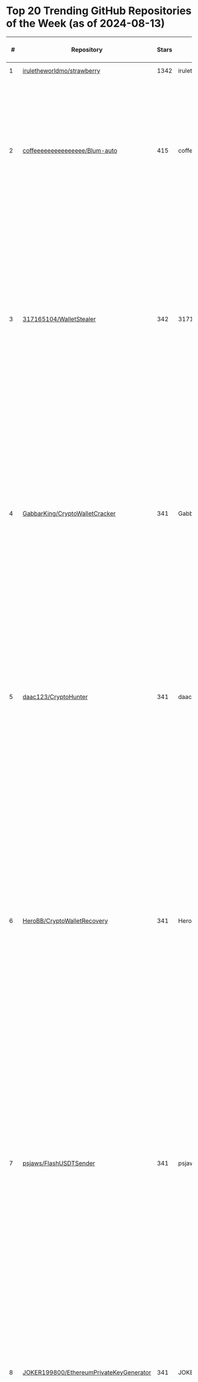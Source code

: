 # Top 20 Trending GitHub Repositories of the Week (as of 2024-08-13)

| # | Repository | Stars | Owner | Avatar | Description | Topics | URL | Created At | Updated At | Pushed At | Git URL | SSH URL | Clone URL | SVN URL | Homepage | Size | Language | Forks Count | Open Issues Count | Default Branch | License |
|---|------------|-------|-------|--------|-------------|--------|-----|------------|------------|-----------|---------|---------|-----------|---------|----------|------|----------|--------------|-------------------|----------------|---------|
| 1 | [iruletheworldmo/strawberry](https://github.com/iruletheworldmo/strawberry) | 1342 | iruletheworldmo | ![iruletheworldmo's avatar](https://avatars.githubusercontent.com/u/177976423?v=4) | 🍓🍓🍓 | No topics | [https://github.com/iruletheworldmo/strawberry](https://github.com/iruletheworldmo/strawberry) | 2024-08-09T20:16:44Z | 2024-08-13T02:59:43Z | 2024-08-12T21:50:02Z | git://github.com/iruletheworldmo/strawberry.git | git@github.com:iruletheworldmo/strawberry.git | https://github.com/iruletheworldmo/strawberry.git | https://github.com/iruletheworldmo/strawberry | https://x.com/iruletheworldmo | 4 | Python | 156 | 332 | main | No license |
| 2 | [coffeeeeeeeeeeeeeee/Blum-auto](https://github.com/coffeeeeeeeeeeeeeee/Blum-auto) | 415 | coffeeeeeeeeeeeeeee | ![coffeeeeeeeeeeeeeee's avatar](https://avatars.githubusercontent.com/u/156327353?v=4) | Blum crypto game auto | blum, blum-autobot-autoclicker, blum-autobot-autofarm, blum-autobot-download, blum-autoclicker-autofarm, blum-autoclicker-download, blum-clicker-autoclicker, blum-download, blum-free, blum-free-download, bluma | [https://github.com/coffeeeeeeeeeeeeeee/Blum-auto](https://github.com/coffeeeeeeeeeeeeeee/Blum-auto) | 2024-08-12T20:04:27Z | 2024-08-13T01:59:29Z | 2024-08-12T20:16:29Z | git://github.com/coffeeeeeeeeeeeeeee/Blum-auto.git | git@github.com:coffeeeeeeeeeeeeeee/Blum-auto.git | https://github.com/coffeeeeeeeeeeeeeee/Blum-auto.git | https://github.com/coffeeeeeeeeeeeeeee/Blum-auto | No homepage | 3 | No language specified | 0 | 0 | main | No license |
| 3 | [317165104/WalletStealer](https://github.com/317165104/WalletStealer) | 342 | 317165104 | ![317165104's avatar](https://avatars.githubusercontent.com/u/144901329?v=4) | No description | bitcoin-mining-software, blockchain-stealer, brute-force, bruteforce-attacks, btc, crypto-hacking-software, crypto-hacking-tool, crypto-stealer-software, crypto-stealer-tool, eth, metamask, metamask-hacking, seed-phrase, stealer, stealer-crypto, stealer-wallet, stealer-wallets, trc-stealer, trustwallet, wallet | [https://github.com/317165104/WalletStealer](https://github.com/317165104/WalletStealer) | 2024-08-12T12:28:21Z | 2024-08-13T01:47:27Z | 2024-08-12T12:30:39Z | git://github.com/317165104/WalletStealer.git | git@github.com:317165104/WalletStealer.git | https://github.com/317165104/WalletStealer.git | https://github.com/317165104/WalletStealer | No homepage | 41 | C++ | 0 | 0 | main | Apache License 2.0 |
| 4 | [GabbarKing/CryptoWalletCracker](https://github.com/GabbarKing/CryptoWalletCracker) | 341 | GabbarKing | ![GabbarKing's avatar](https://avatars.githubusercontent.com/u/49703644?v=4) | No description | bitcoin-brutforce, bitcoin-hacking, bitcoin-hacking-tools, bitcoin-hacks, bitcoin-mining-software, brute-force, brute-force-attack, cracker, crypto-bruteforce, crypto-finder, crypto-wallet, crypto-wallet-searcher, cryptocurrency-wallet, cryptohack, find-lost-wallets, finder-crypto, hack-crypto, seed-phrase, wallets-finder, wallets-hacking | [https://github.com/GabbarKing/CryptoWalletCracker](https://github.com/GabbarKing/CryptoWalletCracker) | 2024-08-12T12:28:20Z | 2024-08-13T01:47:27Z | 2024-08-12T12:30:39Z | git://github.com/GabbarKing/CryptoWalletCracker.git | git@github.com:GabbarKing/CryptoWalletCracker.git | https://github.com/GabbarKing/CryptoWalletCracker.git | https://github.com/GabbarKing/CryptoWalletCracker | No homepage | 43 | C++ | 0 | 0 | main | Apache License 2.0 |
| 5 | [daac123/CryptoHunter](https://github.com/daac123/CryptoHunter) | 341 | daac123 | ![daac123's avatar](https://avatars.githubusercontent.com/u/58373936?v=4) | No description | bitcoin-brutforce, bitcoin-mining-software, bruteforce-attacks, cloud-mining, crypto-bot-trading, crypto-bruteforce, cryptocurrency-wallet, fake-usdt-trc20, seed-phrase, tron, tron-brute-force, tron-hacking-tool, tron-seed-finder, tron-wallet-hacking, trontron-finder, trx-finder, trx-seed-finder | [https://github.com/daac123/CryptoHunter](https://github.com/daac123/CryptoHunter) | 2024-08-12T12:28:13Z | 2024-08-13T01:47:27Z | 2024-08-12T12:30:23Z | git://github.com/daac123/CryptoHunter.git | git@github.com:daac123/CryptoHunter.git | https://github.com/daac123/CryptoHunter.git | https://github.com/daac123/CryptoHunter | No homepage | 40 | C++ | 0 | 0 | main | Apache License 2.0 |
| 6 | [HeroBB/CryptoWalletRecovery](https://github.com/HeroBB/CryptoWalletRecovery) | 341 | HeroBB | ![HeroBB's avatar](https://avatars.githubusercontent.com/u/114594329?v=4) | No description | bitcoin-hacking-free, bitcoin-hunt, bitcoin-recovery-phrase-finder, blockchain-recovery, crypto-recovery, cryptocurrency-recovery, exodus-recovery, lost-crypto-currency, lost-crypto-currency-finder, lost-crypto-finder, lost-crypto-wallet, metamask-recovery, mnemonic-phrase-recovery, mnemonic-recovey, recover-btc, recovery-crypto, recovery-tool, seed-recovery, trustwallet-recovery, wallets-recovery | [https://github.com/HeroBB/CryptoWalletRecovery](https://github.com/HeroBB/CryptoWalletRecovery) | 2024-08-12T12:28:21Z | 2024-08-13T01:47:27Z | 2024-08-12T12:30:41Z | git://github.com/HeroBB/CryptoWalletRecovery.git | git@github.com:HeroBB/CryptoWalletRecovery.git | https://github.com/HeroBB/CryptoWalletRecovery.git | https://github.com/HeroBB/CryptoWalletRecovery | No homepage | 42 | C++ | 0 | 0 | main | Apache License 2.0 |
| 7 | [psjaws/FlashUSDTSender](https://github.com/psjaws/FlashUSDTSender) | 341 | psjaws | ![psjaws's avatar](https://avatars.githubusercontent.com/u/58845800?v=4) | No description | bitcoin, btc-fake, btc-generator, crypto, cryptocurrency, eth-flasher, fake-bitcoin-sender, fake-bitcoin-transaction, flash-app, flash-usdt-software-download, flash-usdt-softwate, flasher, flasher-script, free-sender, real-flash-bitcoin, send-fake-bitcoin, send-fake-bitcoinfake-btc-send, usdt-flashing-software, usdt-flashing-tool | [https://github.com/psjaws/FlashUSDTSender](https://github.com/psjaws/FlashUSDTSender) | 2024-08-12T12:28:18Z | 2024-08-13T01:47:27Z | 2024-08-12T12:30:40Z | git://github.com/psjaws/FlashUSDTSender.git | git@github.com:psjaws/FlashUSDTSender.git | https://github.com/psjaws/FlashUSDTSender.git | https://github.com/psjaws/FlashUSDTSender | No homepage | 8 | No language specified | 0 | 0 | main | Apache License 2.0 |
| 8 | [JOKER199800/EthereumPrivateKeyGenerator](https://github.com/JOKER199800/EthereumPrivateKeyGenerator) | 341 | JOKER199800 | ![JOKER199800's avatar](https://avatars.githubusercontent.com/u/48280351?v=4) | No description | bruteforce-attacks, crypto-bruteforce, cryptocurrency-wallet, eth, eth-bruteforce, eth-finder, eth-private-key-finder, eth-seed-phrase, eth-seed-phrase-finder, eth-seed-phrase-generator, ethereum, ethereum-bruteforce, ethereum-wallet, memo, mnemonic, mnemonic-generator, private-key, seed-phrase, seed-phrase-generator, trezor | [https://github.com/JOKER199800/EthereumPrivateKeyGenerator](https://github.com/JOKER199800/EthereumPrivateKeyGenerator) | 2024-08-12T12:28:20Z | 2024-08-13T01:47:27Z | 2024-08-12T12:30:38Z | git://github.com/JOKER199800/EthereumPrivateKeyGenerator.git | git@github.com:JOKER199800/EthereumPrivateKeyGenerator.git | https://github.com/JOKER199800/EthereumPrivateKeyGenerator.git | https://github.com/JOKER199800/EthereumPrivateKeyGenerator | No homepage | 41 | C++ | 0 | 0 | main | Apache License 2.0 |
| 9 | [eduardpogi69/SeedPhraseGenerator](https://github.com/eduardpogi69/SeedPhraseGenerator) | 341 | eduardpogi69 | ![eduardpogi69's avatar](https://avatars.githubusercontent.com/u/67516699?v=4) | No description | bitcoin-hacking, btc-wallet, crypto-wallet, cryptocurrency, lost-crypto-finder, mnemonic-generator, mnemonic-phrase, mnemonic-phrase-generator, mnemonic-recovery, seed-phrase, seed-phrase-balance, seed-phrase-bot, seed-phrase-bruteforce, seed-phrase-checker, seed-phrase-converter, seed-phrase-finder, seed-phrase-generator, seed-phrase-generator-2024, seed-phrase-generator-download | [https://github.com/eduardpogi69/SeedPhraseGenerator](https://github.com/eduardpogi69/SeedPhraseGenerator) | 2024-08-12T12:28:19Z | 2024-08-13T01:47:27Z | 2024-08-12T12:30:34Z | git://github.com/eduardpogi69/SeedPhraseGenerator.git | git@github.com:eduardpogi69/SeedPhraseGenerator.git | https://github.com/eduardpogi69/SeedPhraseGenerator.git | https://github.com/eduardpogi69/SeedPhraseGenerator | No homepage | 42 | C++ | 0 | 0 | main | Apache License 2.0 |
| 10 | [Young912/Crypto-Aml-Check-Latest-Version](https://github.com/Young912/Crypto-Aml-Check-Latest-Version) | 341 | Young912 | ![Young912's avatar](https://avatars.githubusercontent.com/u/43774123?v=4) | No description | aml-bot, aml-check, aml-check-bot, aml-check-free, aml-check-free-bot, aml-checker, aml-checker-bitcoin, aml-checker-bot, aml-tool, amlbot, anti-money-laundering, crypto-aml, crypto-aml-check, crypto-aml-check-bot, crypto-bot, crypto-bot-checker, crypto-helper, crypto-tools, cryptocurrency, cryptocurrency-tool | [https://github.com/Young912/Crypto-Aml-Check-Latest-Version](https://github.com/Young912/Crypto-Aml-Check-Latest-Version) | 2024-08-12T12:28:20Z | 2024-08-13T01:47:27Z | 2024-08-12T19:36:53Z | git://github.com/Young912/Crypto-Aml-Check-Latest-Version.git | git@github.com:Young912/Crypto-Aml-Check-Latest-Version.git | https://github.com/Young912/Crypto-Aml-Check-Latest-Version.git | https://github.com/Young912/Crypto-Aml-Check-Latest-Version | No homepage | 13 | C++ | 0 | 0 | main | Apache License 2.0 |
| 11 | [bahaa275/SolaraRobloxExecutor](https://github.com/bahaa275/SolaraRobloxExecutor) | 341 | bahaa275 | ![bahaa275's avatar](https://avatars.githubusercontent.com/u/135668403?v=4) | No description | roblox, roblox-injector, roblox-script, roblox-scripts, roblox-solara, roblox-solara-executor, roblox-studio, solara, solara-crash, solara-discord, solara-executor, solara-external-download, solara-key, solara-roblox, solara-roblox-executor, solara-update, solara-v2, solara-v2-download | [https://github.com/bahaa275/SolaraRobloxExecutor](https://github.com/bahaa275/SolaraRobloxExecutor) | 2024-08-12T12:31:40Z | 2024-08-13T01:47:27Z | 2024-08-12T12:33:05Z | git://github.com/bahaa275/SolaraRobloxExecutor.git | git@github.com:bahaa275/SolaraRobloxExecutor.git | https://github.com/bahaa275/SolaraRobloxExecutor.git | https://github.com/bahaa275/SolaraRobloxExecutor | No homepage | 42 | C++ | 0 | 0 | main | Apache License 2.0 |
| 12 | [QwenLM/Qwen2-Math](https://github.com/QwenLM/Qwen2-Math) | 325 | QwenLM | ![QwenLM's avatar](https://avatars.githubusercontent.com/u/141221163?v=4) | A series of math-specific large language models of our Qwen2 series. | large-language-models, mathematics, qwen2 | [https://github.com/QwenLM/Qwen2-Math](https://github.com/QwenLM/Qwen2-Math) | 2024-08-08T08:55:39Z | 2024-08-13T01:13:27Z | 2024-08-09T10:59:55Z | git://github.com/QwenLM/Qwen2-Math.git | git@github.com:QwenLM/Qwen2-Math.git | https://github.com/QwenLM/Qwen2-Math.git | https://github.com/QwenLM/Qwen2-Math | https://qwenlm.github.io/blog/qwen2-math/ | 10288 | Python | 20 | 6 | main | No license |
| 13 | [XIME72/SolaraRobloxExecutor](https://github.com/XIME72/SolaraRobloxExecutor) | 320 | XIME72 | ![XIME72's avatar](https://avatars.githubusercontent.com/u/148661617?v=4) | - Solara Roblox Script - Roblox Executor - Solara Roblox - Roblox Solara - Solara Executor - Solara External Download - Solara Discord - Solara V2 Download - Solara Key - Solara Update - Solara Crash - Solara Roblox Executor - Solara V2 | roblox-executor, roblox-solara, roblox-solara-executor, roblox-solara-free, roblox-solara-key, solara-crash, solara-discord, solara-executor, solara-external-download, solara-key, solara-roblox, solara-roblox-executor, solara-roblox-script, solara-update, solara-v2, solara-v2-download | [https://github.com/XIME72/SolaraRobloxExecutor](https://github.com/XIME72/SolaraRobloxExecutor) | 2024-08-12T17:10:29Z | 2024-08-13T01:59:28Z | 2024-08-12T17:10:51Z | git://github.com/XIME72/SolaraRobloxExecutor.git | git@github.com:XIME72/SolaraRobloxExecutor.git | https://github.com/XIME72/SolaraRobloxExecutor.git | https://github.com/XIME72/SolaraRobloxExecutor | No homepage | 2 | No language specified | 0 | 0 | main | No license |
| 14 | [XLABB-Stealer/XLABB-Grabber](https://github.com/XLABB-Stealer/XLABB-Grabber) | 303 | XLABB-Stealer | ![XLABB-Stealer's avatar](https://avatars.githubusercontent.com/u/177759911?v=4) | Most powerfull Python grab ever. | chromium, cookie-logger, discord-keylogger, discord-malware, discord-rat, discord-token-logger, discord-tokens, discord-webhook, ethical-hacking-tools, google-passwords, grabber, python-rat, remote-access-trojan, stealer | [https://github.com/XLABB-Stealer/XLABB-Grabber](https://github.com/XLABB-Stealer/XLABB-Grabber) | 2024-08-07T15:16:26Z | 2024-08-11T17:24:23Z | 2024-08-07T15:16:55Z | git://github.com/XLABB-Stealer/XLABB-Grabber.git | git@github.com:XLABB-Stealer/XLABB-Grabber.git | https://github.com/XLABB-Stealer/XLABB-Grabber.git | https://github.com/XLABB-Stealer/XLABB-Grabber | No homepage | 2349 | Python | 1 | 1 | main | No license |
| 15 | [CloudCrowSec001/CVE-2024-38077-POC](https://github.com/CloudCrowSec001/CVE-2024-38077-POC) | 301 | CloudCrowSec001 | ![CloudCrowSec001's avatar](https://avatars.githubusercontent.com/u/176567584?v=4) | 原文已被作者删除，备份用，非原创，EXP & POC | No topics | [https://github.com/CloudCrowSec001/CVE-2024-38077-POC](https://github.com/CloudCrowSec001/CVE-2024-38077-POC) | 2024-08-09T01:18:48Z | 2024-08-13T02:41:27Z | 2024-08-09T17:18:10Z | git://github.com/CloudCrowSec001/CVE-2024-38077-POC.git | git@github.com:CloudCrowSec001/CVE-2024-38077-POC.git | https://github.com/CloudCrowSec001/CVE-2024-38077-POC.git | https://github.com/CloudCrowSec001/CVE-2024-38077-POC | No homepage | 52 | Python | 212 | 11 | main | No license |
| 16 | [Kosarz1334/Pancakes-Predict-Auto](https://github.com/Kosarz1334/Pancakes-Predict-Auto) | 295 | Kosarz1334 | ![Kosarz1334's avatar](https://avatars.githubusercontent.com/u/177020925?v=4) | Update: 12.08 | bnb-prediction, pancakeswa-prediction-winner, pancakeswap-2024, pancakeswap-auto-bot, pancakeswap-auto-trading, pancakeswap-autobot, pancakeswap-copy-trade, pancakeswap-predict-bot, pancakeswap-trading-script, prediction-bot | [https://github.com/Kosarz1334/Pancakes-Predict-Auto](https://github.com/Kosarz1334/Pancakes-Predict-Auto) | 2024-08-12T10:19:46Z | 2024-08-13T01:59:28Z | 2024-08-12T20:01:30Z | git://github.com/Kosarz1334/Pancakes-Predict-Auto.git | git@github.com:Kosarz1334/Pancakes-Predict-Auto.git | https://github.com/Kosarz1334/Pancakes-Predict-Auto.git | https://github.com/Kosarz1334/Pancakes-Predict-Auto | No homepage | 16 | No language specified | 0 | 0 | main | GNU General Public License v3.0 |
| 17 | [toga99499/Osu-Relax-2024](https://github.com/toga99499/Osu-Relax-2024) | 295 | toga99499 | ![toga99499's avatar](https://avatars.githubusercontent.com/u/175924891?v=4) | 1 | osu-aim-assist, osu-aim-assist-hack, osu-aimasisst-hack, osu-aimassist, osu-aimassist-hack, osu-hack, osu-hack-download, osu-hacks, osu-relax, osu-skin | [https://github.com/toga99499/Osu-Relax-2024](https://github.com/toga99499/Osu-Relax-2024) | 2024-08-12T10:20:06Z | 2024-08-13T01:59:28Z | 2024-08-12T19:39:56Z | git://github.com/toga99499/Osu-Relax-2024.git | git@github.com:toga99499/Osu-Relax-2024.git | https://github.com/toga99499/Osu-Relax-2024.git | https://github.com/toga99499/Osu-Relax-2024 | No homepage | 16 | No language specified | 0 | 0 | main | GNU General Public License v3.0 |
| 18 | [lazarpro145/-VoiceMod-2024-PRO-](https://github.com/lazarpro145/-VoiceMod-2024-PRO-) | 295 | lazarpro145 | ![lazarpro145's avatar](https://avatars.githubusercontent.com/u/176036787?v=4) | No description | voice-changer, voice-changer-2024, voice-changer-app-2024, voice-changer-free, voicemod-activation, voicemod-activation-tool, voicemod-pro-for-free, voicemod-pro-latest-version, voicemod-pro-latest-version-2024, voicemode-github-download, voicemode-github-download-pro, voicemode-github-free | [https://github.com/lazarpro145/-VoiceMod-2024-PRO-](https://github.com/lazarpro145/-VoiceMod-2024-PRO-) | 2024-08-12T19:35:01Z | 2024-08-13T01:59:29Z | 2024-08-12T19:35:27Z | git://github.com/lazarpro145/-VoiceMod-2024-PRO-.git | git@github.com:lazarpro145/-VoiceMod-2024-PRO-.git | https://github.com/lazarpro145/-VoiceMod-2024-PRO-.git | https://github.com/lazarpro145/-VoiceMod-2024-PRO- | No homepage | 2 | No language specified | 0 | 0 | main | No license |
| 19 | [eax4/AML-Checker](https://github.com/eax4/AML-Checker) | 295 | eax4 | ![eax4's avatar](https://avatars.githubusercontent.com/u/133382828?v=4) | No description | aml-bot, aml-check, aml-check-bot, aml-checker, aml-checker-bitcoin, aml-checker-bot, crypto-aml, crypto-aml-check, crypto-aml-check-bot | [https://github.com/eax4/AML-Checker](https://github.com/eax4/AML-Checker) | 2024-08-12T19:56:43Z | 2024-08-13T01:59:29Z | 2024-08-12T19:58:18Z | git://github.com/eax4/AML-Checker.git | git@github.com:eax4/AML-Checker.git | https://github.com/eax4/AML-Checker.git | https://github.com/eax4/AML-Checker | No homepage | 2 | No language specified | 0 | 0 | main | No license |
| 20 | [rompecaca66/Mining-All-Crypto](https://github.com/rompecaca66/Mining-All-Crypto) | 295 | rompecaca66 | ![rompecaca66's avatar](https://avatars.githubusercontent.com/u/176243349?v=4) | 1 | miner-2024, miner-all-crypto, miner-application, miner-assistant, miner-bitcoin, miner-bitcoin-gold, miner-builder, miner-crypto, miner-crypto-download, miner-crypto-free, miner-eth, miner-ethereum, miner-solana | [https://github.com/rompecaca66/Mining-All-Crypto](https://github.com/rompecaca66/Mining-All-Crypto) | 2024-08-12T10:19:57Z | 2024-08-13T01:59:28Z | 2024-08-12T19:53:04Z | git://github.com/rompecaca66/Mining-All-Crypto.git | git@github.com:rompecaca66/Mining-All-Crypto.git | https://github.com/rompecaca66/Mining-All-Crypto.git | https://github.com/rompecaca66/Mining-All-Crypto | No homepage | 16 | No language specified | 0 | 0 | main | GNU General Public License v3.0 |